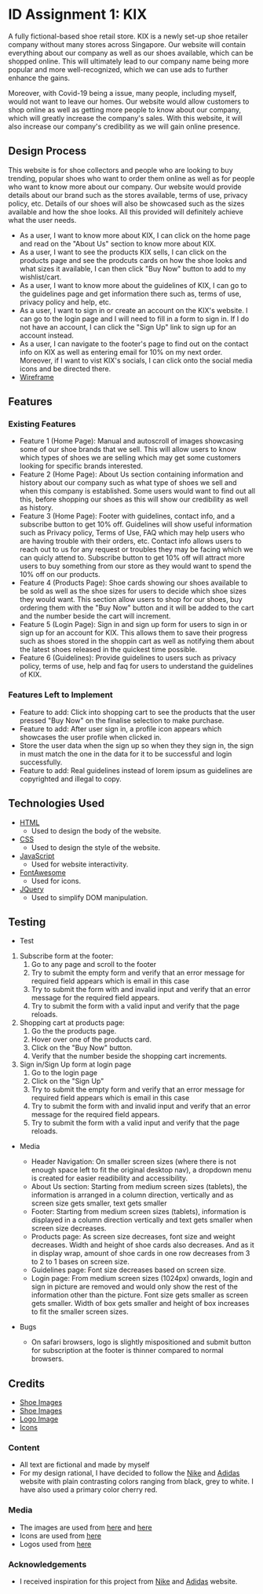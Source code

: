 # ID Assignment 1: KIX

A fully fictional-based shoe retail store. KIX is a newly set-up shoe retailer company without many stores across Singapore. Our website will contain everything about our company as well as our shoes available, which can be shopped online. This will ultimately lead to our company name being more popular and more well-recognized, which we can use ads to further enhance the gains.

Moreover, with Covid-19 being a issue, many people, including myself, would not want to leave our homes. Our website would allow customers to shop online as well as getting more people to know about our company, which will greatly increase the company's sales. With this website, it will also increase our company's credibility as we will gain online presence.

## Design Process

This website is for shoe collectors and people who are looking to buy trending, popular shoes who want to order them online as well as for people who want to know more about our company. Our website would provide details about our brand such as the stores available, terms of use, privacy policy, etc. Details of our shoes will also be showcased such as the sizes available and how the shoe looks. All this provided will definitely achieve what the user needs.

- As a user, I want to know more about KIX, I can click on the home page and read on the "About Us" section to know more about KIX.
- As a user, I want to see the products KIX sells, I can click on the products page and see the prodcuts cards on how the shoe looks and what sizes it available, I can then click "Buy Now" button to add to my wishlist/cart.
- As a user, I want to know more about the guidelines of KIX, I can go to the guidelines page and get information there such as, terms of use, privacy policy and help, etc.
- As a user, I want to sign in or create an account on the KIX's website. I can go to the login page and I will need to fill in a form to sign in. If I do not have an account, I can click the "Sign Up" link to sign up for an account instead.
- As a user, I can navigate to the footer's page to find out on the contact info on KIX as well as entering email for 10% on my next order. Moreover, if I want to vist KIX's socials, I can click onto the social media icons and be directed there.
- [Wireframe](ID_S10244263E_BehJueenHaoKelvin_Assg1_wireframe.xd)

## Features

### Existing Features

- Feature 1 (Home Page): Manual and autoscroll of images showcasing some of our shoe brands that we sell. This will allow users to know which types of shoes we are selling which may get some customers looking for specific brands interested.
- Feature 2 (Home Page): About Us section containing information and history about our company such as what type of shoes we sell and when this company is established. Some users would want to find out all this, before shopping our shoes as this will show our credibility as well as history.
- Feature 3 (Home Page): Footer with guidelines, contact info, and a subscribe button to get 10% off. Guidelines will show useful information such as Privacy policy, Terms of Use, FAQ which may help users who are having trouble with their orders, etc. Contact info allows users to reach out to us for any request or troubles they may be facing which we can quicly attend to. Subscribe button to get 10% off will attract more users to buy something from our store as they would want to spend the 10% off on our products.
- Feature 4 (Products Page): Shoe cards showing our shoes available to be sold as well as the shoe sizes for users to decide which shoe sizes they would want. This section allow users to shop for our shoes, buy ordering them with the "Buy Now" button and it will be added to the cart and the number beside the cart will increment.
- Feature 5 (Login Page): Sign in and sign up form for users to sign in or sign up for an account for KIX. This allows them to save their progress such as shoes stored in the shoppin cart as well as notifying them about the latest shoes released in the quickest time possible.
- Feature 6 (Guidelines): Provide guidelines to users such as privacy policy, terms of use, help and faq for users to understand the guidelines of KIX.

### Features Left to Implement

- Feature to add: Click into shopping cart to see the products that the user pressed "Buy Now" on the finalise selection to make purchase.
- Feature to add: After user sign in, a profile icon appears which showcases the user profile when clicked in.
- Store the user data when the sign up so when they they sign in, the sign in must match the one in the data for it to be successful and login successfully.
- Feature to add: Real guidelines instead of lorem ipsum as guidelines are copyrighted and illegal to copy.

## Technologies Used

- [HTML](https://html.com/)
  - Used to design the body of the website.
- [CSS](https://www.w3.org/Style/CSS/Overview.en.html)
  - Used to design the style of the website.
- [JavaScript](https://www.javascript.com/)
  - Used for website interactivity.
- [FontAwesome](https://fontawesome.com/)
  - Used for icons.
- [JQuery](https://jquery.com/)
  - Used to simplify DOM manipulation.

## Testing

- Test

1. Subscribe form at the footer:
   1. Go to any page and scroll to the footer
   2. Try to submit the empty form and verify that an error message for required field appears which is email in this case
   3. Try to submit the form with and invalid input and verify that an error message for the required field appears.
   4. Try to submit the form with a valid input and verify that the page reloads.
2. Shopping cart at products page:
   1. Go the the products page.
   2. Hover over one of the products card.
   3. Click on the "Buy Now" button.
   4. Verify that the number beside the shopping cart increments.
3. Sign in/Sign Up form at login page
   1. Go to the login page
   2. Click on the "Sign Up"
   3. Try to submit the empty form and verify that an error message for required field appears which is email in this case
   4. Try to submit the form with and invalid input and verify that an error message for the required field appears.
   5. Try to submit the form with a valid input and verify that the page reloads.

- Media

  - Header Navigation: On smaller screen sizes (where there is not enough space left to fit the original desktop nav), a dropdown menu is created for easier readibility and accessibility.
  - About Us section: Starting from medium screen sizes (tablets), the information is arranged in a column direction, vertically and as screen size gets smaller, text gets smaller
  - Footer: Starting from medium screen sizes (tablets), information is displayed in a column direction vertically and text gets smaller when screen size decreases.
  - Products page: As screen size decreases, font size and weight decreases. Width and height of shoe cards also decreases. And as it in display wrap, amount of shoe cards in one row decreases from 3 to 2 to 1 bases on screen size.
  - Guidelines page: Font size decreases based on screen size.
  - Login page: From medium screen sizes (1024px) onwards, login and sign in picture are removed and would only show the rest of the information other than the picture. Font size gets smaller as screen gets smaller. Width of box gets smaller and height of box increases to fit the smaller screen sizes.

- Bugs
  - On safari browsers, logo is slightly mispositioned and submit button for subscription at the footer is thinner compared to normal browsers.

## Credits

- [Shoe Images](https://www.pexels.com/)
- [Shoe Images](https://pngimg.com/)
- [Logo Image](https://logo.com/)
- [Icons](https://fontawesome.com/)

### Content

- All text are fictional and made by myself
- For my design rational, I have decided to follow the [Nike](https://www.nike.com/sg/) and [Adidas](https://www.adidas.com.sg/) website with plain contrasting colors ranging from black, grey to white. I have also used a primary color cherry red.

### Media

- The images are used from [here](https://www.pexels.com/) and [here](https://pngimg.com/)
- Icons are used from [here](<(https://fontawesome.com/)>)
- Logos used from [here](<(https://logo.com/)>)

### Acknowledgements

- I received inspiration for this project from [Nike](https://www.nike.com/sg/) and [Adidas](https://www.adidas.com.sg/) website.
